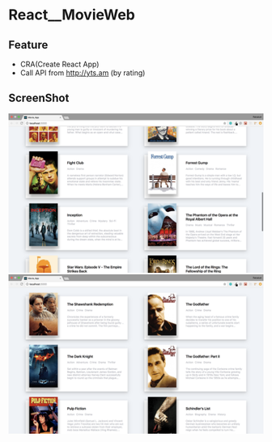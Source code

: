 # React__MovieWeb

## Feature

- CRA(Create React App)
- Call API from http://yts.am (by rating)

## ScreenShot

![Movie__Web Screen Shot](/public/Movie__Web.png?raw=true "Optional Title")
![Movie__Web Screen Shot](/public/Movie__Web2.png?raw=true "Optional Title")